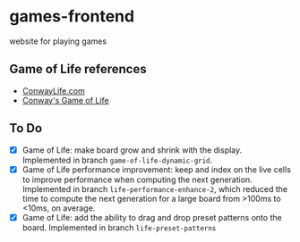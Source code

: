# games-frontend
website for playing games

## Game of Life references
* [ConwayLife.com](https://conwaylife.com/)
* [Conway's Game of Life](https://en.wikipedia.org/wiki/Conway%27s_Game_of_Life)

## To Do
- [x] Game of Life: make board grow and shrink with the display.  Implemented in branch ``game-of-life-dynamic-grid``.
- [x] Game of Life performance improvement: keep and index on the live cells to improve performance when computing the next generation.  Implemented in branch ``life-performance-enhance-2``, which reduced the time to compute the next generation for a large board from >100ms to <10ms, on average. 
- [x] Game of Life: add the ability to drag and drop preset patterns onto the board.  Implemented in branch ``life-preset-patterns``
